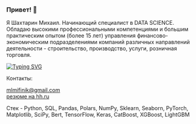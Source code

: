 ### Привет! 👋

Я Шахтарин Михаил. Начинающий специалист в DATA SCIENCE. Обладаю высокими профессиональными компетенциями и большим практическим опытом (более 15 лет) управления финансово-экономическим подразделениями компаний различных направлений деятельности - строительство, производство, услуги, розничная торговля.

[![Typing SVG](https://readme-typing-svg.herokuapp.com?color=%ffffff&lines=junior+data+scientist)](https://git.io/typing-svg)

Контакты:

  mlmifinik@gmail.com<br>
  [резюме на hh.ru](https://hh.ru/resume/60fee53cff0c02c0120039ed1f6b4453736b73)

Стек - Python, SQL, Pandas, Polars, NumPy, Sklearn, Seaborn, PyTorch, Matplotlib, SciPy, Bert, TensorFlow, Keras, CatBoost, XGBoost, LightGBM



<!--
**mlmifinik/mlmifinik** is a ✨ _special_ ✨ repository because its `README.md` (this file) appears on your GitHub profile.

Here are some ideas to get you started:

- 🔭 I’m currently working on ...
- 🌱 I’m currently learning ...
- 👯 I’m looking to collaborate on ...
- 🤔 I’m looking for help with ...
- 💬 Ask me about ...
- 📫 How to reach me: ...
- 😄 Pronouns: ...
- ⚡ Fun fact: ...
-->
